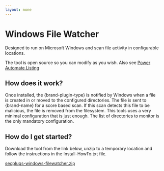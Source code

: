 ```yaml
---
layout: none
---
```

# Windows File Watcher
Designed to run on Microsoft Windows and scan file activity in configurable locations.

The tool is open source so you can modify as you wish.
Also see [Power Automate Listing](/plugin-list/plugin-secplugs-windows-plugins-win-file-watcher)

## How does it work?

Once installed, the {brand-plugin-type} is notified by Windows when a file is created in or moved to the configured directories. 
The file is sent to {brand-name} for a score based scan. If this scan detects this file to be malicious, the file is removed from the filesystem.
This tools uses a very minimal configuration that is just enough. The list of directories to monitor is the only mandatory configuration.


## How do I get started?

Download the tool from the link below, unzip to a temporary location and follow the instructions in the Install-HowTo.txt file.


[secplugs-windows-filewatcher.zip](https://packages.secplugs.com/secplugs-windows-filewatcher.zip)